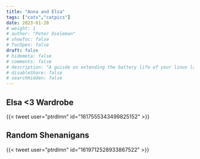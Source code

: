 ```yaml
---
title: "Anna and Elsa"
tags: ["cats","catpics"]
date: 2023-01-28
# weight: 1
# author: "Peter Dieleman"
# showToc: false
# TocOpen: false
draft: false
# hidemeta: false
# comments: false
# description: "A guisde on extending the battery life of your linux laptop"
# disableShare: false
# searchHidden: false
---
```


## Elsa <3 Wardrobe

{{< tweet user="ptrdlmn" id="1617555343499825152" >}}

## Random Shenanigans 

{{< tweet user="ptrdlmn" id="1619712528933867522" >}}
